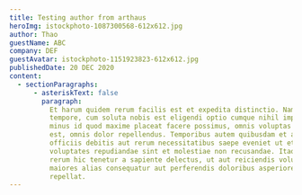```yaml
---
title: Testing author from arthaus
heroImg: istockphoto-1087300568-612x612.jpg
author: Thao
guestName: ABC
company: DEF
guestAvatar: istockphoto-1151923823-612x612.jpg
publishedDate: 20 DEC 2020
content:
  - sectionParagraphs:
      - asteriskText: false
        paragraph:
          Et harum quidem rerum facilis est et expedita distinctio. Nam libero
          tempore, cum soluta nobis est eligendi optio cumque nihil impedit quo
          minus id quod maxime placeat facere possimus, omnis voluptas assumenda
          est, omnis dolor repellendus. Temporibus autem quibusdam et aut
          officiis debitis aut rerum necessitatibus saepe eveniet ut et
          voluptates repudiandae sint et molestiae non recusandae. Itaque earum
          rerum hic tenetur a sapiente delectus, ut aut reiciendis voluptatibus
          maiores alias consequatur aut perferendis doloribus asperiores
          repellat.
---
```

